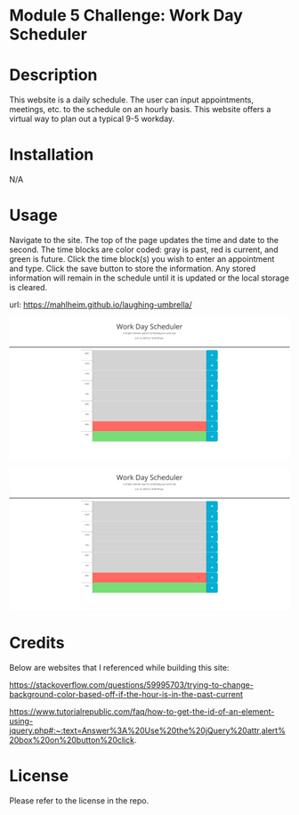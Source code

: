 # Module 5 Challenge: Work Day Scheduler

# Description

This website is a daily schedule. The user can input appointments, meetings, etc. to the schedule on an hourly basis. This website offers a virtual way to plan out a typical 9-5 workday.

# Installation

N/A

# Usage

Navigate to the site. The top of the page updates the time and date to the second. The time blocks are color coded: gray is past, red is current, and green is future. Click the time block(s) you wish to enter an appointment and type. Click the save button to store the information. Any stored information will remain in the schedule until it is updated or the local storage is cleared.

url: https://mahlheim.github.io/laughing-umbrella/

 ![screengrab](./assets/images/screengrab.png)

![screengrab](./assets/images/screengrab.png)

# Credits

Below are websites that I referenced while building this site:

https://stackoverflow.com/questions/59995703/trying-to-change-background-color-based-off-if-the-hour-is-in-the-past-current

https://www.tutorialrepublic.com/faq/how-to-get-the-id-of-an-element-using-jquery.php#:~:text=Answer%3A%20Use%20the%20jQuery%20attr,alert%20box%20on%20button%20click.

# License 

Please refer to the license in the repo.
